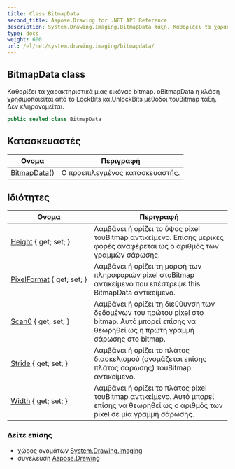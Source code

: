 ```yaml
---
title: Class BitmapData
second_title: Aspose.Drawing for .NET API Reference
description: System.Drawing.Imaging.BitmapData τάξη. Καθορίζει τα χαρακτηριστικά μιας εικόνας bitmap. οBitmapData η κλάση χρησιμοποιείται από το LockBits καιUnlockBits μέθοδοι τουBitmap τάξη. Δεν κληρονομείται.
type: docs
weight: 600
url: /el/net/system.drawing.imaging/bitmapdata/
---
```

## BitmapData class

Καθορίζει τα χαρακτηριστικά μιας εικόνας bitmap. οBitmapData η κλάση χρησιμοποιείται από το LockBits καιUnlockBits μέθοδοι τουBitmap τάξη. Δεν κληρονομείται.

```csharp
public sealed class BitmapData
```

## Κατασκευαστές

| Ονομα | Περιγραφή |
| --- | --- |
| [BitmapData](bitmapdata/)() | Ο προεπιλεγμένος κατασκευαστής. |

## Ιδιότητες

| Ονομα | Περιγραφή |
| --- | --- |
| [Height](../../system.drawing.imaging/bitmapdata/height/) { get; set; } | Λαμβάνει ή ορίζει το ύψος pixel τουBitmap αντικείμενο. Επίσης μερικές φορές αναφέρεται ως ο αριθμός των γραμμών σάρωσης. |
| [PixelFormat](../../system.drawing.imaging/bitmapdata/pixelformat/) { get; set; } | Λαμβάνει ή ορίζει τη μορφή των πληροφοριών pixel στοBitmap αντικείμενο που επέστρεψε this BitmapData αντικείμενο. |
| [Scan0](../../system.drawing.imaging/bitmapdata/scan0/) { get; set; } | Λαμβάνει ή ορίζει τη διεύθυνση των δεδομένων του πρώτου pixel στο bitmap. Αυτό μπορεί επίσης να θεωρηθεί ως η πρώτη γραμμή σάρωσης στο bitmap. |
| [Stride](../../system.drawing.imaging/bitmapdata/stride/) { get; set; } | Λαμβάνει ή ορίζει το πλάτος διασκελισμού (ονομάζεται επίσης πλάτος σάρωσης) τουBitmap αντικείμενο. |
| [Width](../../system.drawing.imaging/bitmapdata/width/) { get; set; } | Λαμβάνει ή ορίζει το πλάτος pixel τουBitmap αντικείμενο. Αυτό μπορεί επίσης να θεωρηθεί ως ο αριθμός των pixel σε μία γραμμή σάρωσης. |

### Δείτε επίσης

* χώρος ονομάτων [System.Drawing.Imaging](../../system.drawing.imaging/)
* συνέλευση [Aspose.Drawing](../../)


